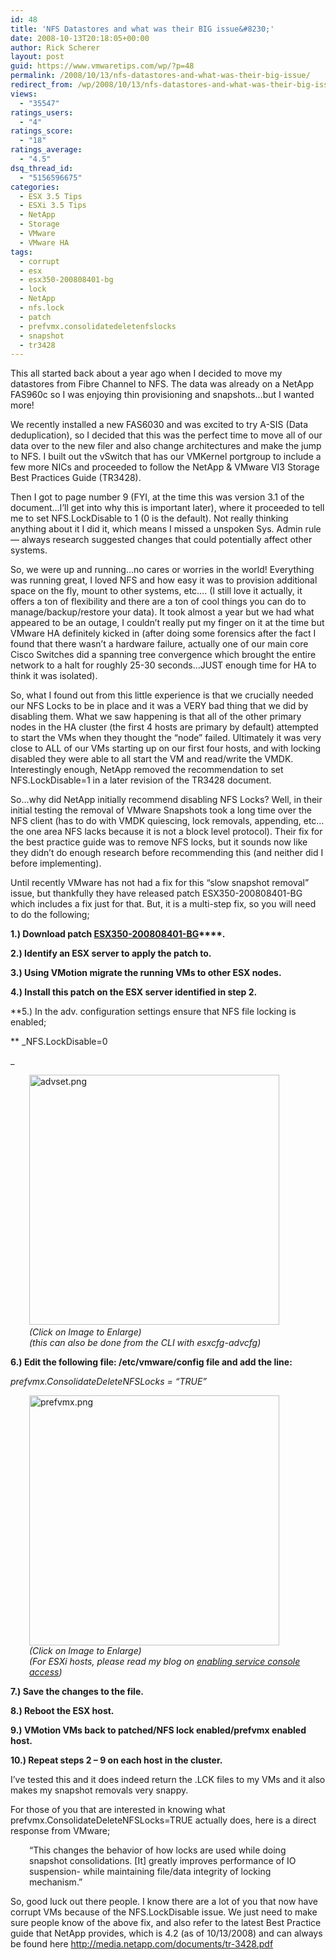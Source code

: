 ```yaml
---
id: 48
title: 'NFS Datastores and what was their BIG issue&#8230;'
date: 2008-10-13T20:18:05+00:00
author: Rick Scherer
layout: post
guid: https://www.vmwaretips.com/wp/?p=48
permalink: /2008/10/13/nfs-datastores-and-what-was-their-big-issue/
redirect_from: /wp/2008/10/13/nfs-datastores-and-what-was-their-big-issue/
views:
  - "35547"
ratings_users:
  - "4"
ratings_score:
  - "18"
ratings_average:
  - "4.5"
dsq_thread_id:
  - "5156596675"
categories:
  - ESX 3.5 Tips
  - ESXi 3.5 Tips
  - NetApp
  - Storage
  - VMware
  - VMware HA
tags:
  - corrupt
  - esx
  - esx350-200808401-bg
  - lock
  - NetApp
  - nfs.lock
  - patch
  - prefvmx.consolidatedeletenfslocks
  - snapshot
  - tr3428
---
```

This all started back about a year ago when I decided to move my datastores from Fibre Channel to NFS. The data was already on a NetApp FAS960c so I was enjoying thin provisioning and snapshots&#8230;but I wanted more!

We recently installed a new FAS6030 and was excited to try A-SIS (Data deduplication), so I decided that this was the perfect time to move all of our data over to the new filer and also change architectures and make the jump to NFS. I built out the vSwitch that has our VMKernel portgroup to include a few more NICs and proceeded to follow the NetApp & VMware VI3 Storage Best Practices Guide (TR3428).

Then I got to page number 9 (FYI, at the time this was version 3.1 of the document&#8230;I&#8217;ll get into why this is important later), where it proceeded to tell me to set NFS.LockDisable to 1 (0 is the default). Not really thinking anything about it I did it, which means I missed a unspoken Sys. Admin rule &#8212; always research suggested changes that could potentially affect other systems.

So, we were up and running&#8230;no cares or worries in the world! Everything was running great, I loved NFS and how easy it was to provision additional space on the fly, mount to other systems, etc&#8230;. (I still love it actually, it offers a ton of flexibility and there are a ton of cool things you can do to manage/backup/restore your data). It took almost a year but we had what appeared to be an outage, I couldn&#8217;t really put my finger on it at the time but VMware HA definitely kicked in (after doing some forensics after the fact I found that there wasn&#8217;t a hardware failure, actually one of our main core Cisco Switches did a spanning tree convergence which brought the entire network to a halt for roughly 25-30 seconds&#8230;JUST enough time for HA to think it was isolated).

So, what I found out from this little experience is that we crucially needed our NFS Locks to be in place and it was a VERY bad thing that we did by disabling them. What we saw happening is that all of the other primary nodes in the HA cluster (the first 4 hosts are primary by default) attempted to start the VMs when they thought the &#8220;node&#8221; failed. Ultimately it was very close to ALL of our VMs starting up on our first four hosts, and with locking disabled they were able to all start the VM and read/write the VMDK. Interestingly enough, NetApp removed the recommendation to set NFS.LockDisable=1 in a later revision of the TR3428 document.

So&#8230;why did NetApp initially recommend disabling NFS Locks? Well, in their initial testing the removal of VMware Snapshots took a long time over the NFS client (has to do with VMDK quiescing, lock removals, appending, etc&#8230; the one area NFS lacks because it is not a block level protocol). Their fix for the best practice guide was to remove NFS locks, but it sounds now like they didn&#8217;t do enough research before recommending this (and neither did I before implementing).

Until recently VMware has not had a fix for this &#8220;slow snapshot removal&#8221; issue, but thankfully they have released patch ESX350-200808401-BG which includes a fix just for that. But, it is a multi-step fix, so you will need to do the following;

**1.) Download patch [ESX350-200808401-BG](http://download3.vmware.com/software/esx/ESX350-200808401-BG.zip)****.**

**2.) Identify an ESX server to apply the patch to.**

**3.) Using VMotion migrate the running VMs to other ESX nodes.**

**4.) Install this patch on the ESX server identified in step 2.**

**5.) In the adv. configuration settings ensure that NFS file locking is enabled;

** _NFS.LockDisable=0

_

<p style="padding-left: 30px;">
  <a class="thickbox" href="https://www.vmwaretips.com/wp-content/gallery/screenshots/advset.png"><img class="ngg-singlepic ngg-left" src="https://www.vmwaretips.com/wp-content/gallery/screenshots/advset.png" alt="advset.png" width="400" /></a><span class="thickbox"><em><br /> (Click on Image to Enlarge)<br /> </em></span><em>(this can also be done from the CLI with esxcfg-advcfg)</em>
</p>

**6.) Edit the following file: /etc/vmware/config file and add the line:**

 _prefvmx.ConsolidateDeleteNFSLocks = &#8220;TRUE&#8221;_

<p style="padding-left: 30px;">
  <a class="thickbox" href="https://www.vmwaretips.com/wp-content/gallery/screenshots/prefvmx.png"><img class="ngg-singlepic ngg-left" src="https://www.vmwaretips.com/wp-content/gallery/screenshots/prefvmx.png" alt="prefvmx.png" width="400" /><br /> </a><span class="thickbox"><em>(Click on Image to Enlarge)<br /> (For ESXi hosts, please read my blog on <a href="https://www.vmwaretips.com/wp/2008/10/20/access-the-esxi-service-console/">enabling service console access</a>)</em></span>
</p>

**7.) Save the changes to the file.**

**8.) Reboot the ESX host.**

**9.) VMotion VMs back to patched/NFS lock enabled/prefvmx enabled host.**

**10.) Repeat steps 2 &#8211; 9 on each host in the cluster.**

I&#8217;ve tested this and it does indeed return the .LCK files to my VMs and it also makes my snapshot removals very snappy.

For those of you that are interested in knowing what prefvmx.ConsolidateDeleteNFSLocks=TRUE actually does, here is a direct response from VMware;

<p style="padding-left: 30px;">
  &#8220;This changes the behavior of how locks are used while doing snapshot consolidations. [It] greatly improves performance of IO suspension- while maintaining file/data integrity of locking mechanism.&#8221;
</p>

So, good luck out there people. I know there are a lot of you that now have corrupt VMs because of the NFS.LockDisable issue. We just need to make sure people know of the above fix, and also refer to the latest Best Practice guide that NetApp provides, which is 4.2 (as of 10/13/2008) and can always be found here <http://media.netapp.com/documents/tr-3428.pdf>
